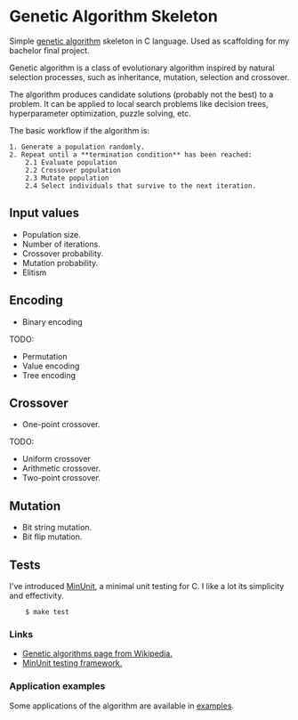 # Genetic Algorithm Skeleton

Simple [genetic algorithm](https://en.wikipedia.org/wiki/Genetic_algorithm) skeleton in C language. Used as scaffolding for my bachelor final project.

Genetic algorithm is a class of evolutionary algorithm inspired by natural selection processes, such as inheritance, mutation, selection and crossover.

The algorithm produces candidate solutions (probably not the best) to a problem. It can be applied to local search problems like decision trees, hyperparameter optimization, puzzle solving, etc.

The basic workflow if the algorithm is:

```
1. Generate a population randomly.
2. Repeat until a **termination condition** has been reached:
	2.1 Evaluate population
	2.2 Crossover population
	2.3 Mutate population
	2.4 Select individuals that survive to the next iteration.
```

## Input values

- Population size.
- Number of iterations.
- Crossover probability.
- Mutation probability.
- Elitism

## Encoding

- Binary encoding

TODO:

- Permutation
- Value encoding
- Tree encoding

## Crossover

- One-point crossover.

TODO:
- Uniform crossover
- Arithmetic crossover.
- Two-point crossover.


## Mutation

- Bit string mutation.
- Bit flip mutation.

## Tests

I've introduced [MinUnit](http://www.jera.com/techinfo/jtns/jtn002.html), a minimal unit testing for C. I like a lot its simplicity and effectivity.

		$ make test

### Links

- [Genetic algorithms page from Wikipedia.](https://en.wikipedia.org/wiki/Genetic_algorithm)
- [MinUnit testing framework.](http://www.jera.com/techinfo/jtns/jtn002.html)


### Application examples

Some applications of the algorithm are available in [examples](examples/).
